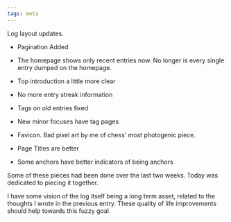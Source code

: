 ```yaml
---
tags: meta
---
```


Log layout updates. 

* Pagination Added

* The homepage shows only recent entries now. No longer is every single entry dumped on the homepage.

* Top introduction a little more clear

* No more entry streak information

* Tags on old entries fixed

* New minor focuses have tag pages

* Favicon. Bad pixel art by me of chess' most photogenic piece.

* Page Titles are better

* Some anchors have better indicators of being anchors

Some of these pieces had been done over the last two weeks. Today was dedicated to piecing it together. 

I have some vision of the log itself being a long term asset, related to the thoughts I wrote in the previous entry. These quality of life improvements should help towards this fuzzy goal.

